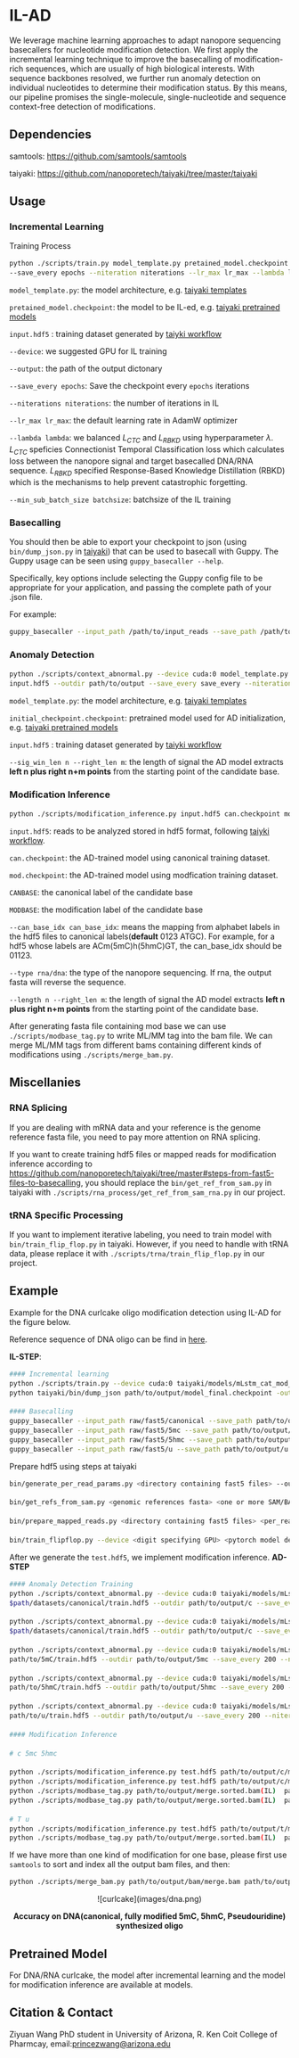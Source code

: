 # IL-AD

We leverage machine learning approaches to adapt nanopore sequencing basecallers for nucleotide modification detection. We first apply the incremental learning technique to improve the basecalling of modification-rich sequences, which are usually of high biological interests. With sequence backbones resolved, we further run anomaly detection on individual nucleotides to determine their modification status. By this means, our pipeline promises the single-molecule, single-nucleotide and sequence context-free detection of modifications. 


<!--  <p align='center'><img src="https://www.pharmacy.arizona.edu/sites/default/files/styles/az_medium/public/2023-05/HD3.png?itok=EBqnN-7q" width = "140" height = "200" alt="图片名称" align=center /></p> -->

## Dependencies

samtools: https://github.com/samtools/samtools

taiyaki: https://github.com/nanoporetech/taiyaki/tree/master/taiyaki

## Usage

### Incremental Learning

Training Process
```sh
python ./scripts/train.py model_template.py pretained_model.checkpoint input.hdf5 --device cuda:0 --outdir path/to/output \
--save_every epochs --niteration niterations --lr_max lr_max --lambda lambda --min_sub_batch_size batchsize
```

`model_template.py`: the model architecture, e.g. [taiyaki templates](https://github.com/nanoporetech/taiyaki/tree/master/models)

`pretained_model.checkpoint`: the model to be IL-ed, e.g. [taiyaki pretrained models](https://github.com/nanoporetech/taiyaki/tree/master/models)

`input.hdf5` : training dataset generated by [taiyki workflow](https://github.com/nanoporetech/taiyaki/tree/master?tab=readme-ov-file#steps-from-fast5-files-to-basecalling) 

`--device`: we suggested GPU for IL training

`--output`: the path of the output dictonary

`--save_every epochs`: Save the checkpoint every `epochs` iterations

`--niterations niterations`: the number of iterations in IL

`--lr_max lr_max`: the default learning rate in AdamW optimizer

`--lambda lambda`: we balanced $L_{CTC}$ and $L_{RBKD}$ using hyperparameter $\lambda$. $L_{CTC}$ speficies Connectionist Temporal Classification loss which calculates loss between the nanopore signal and target basecalled DNA/RNA sequence. $L_{RBKD}$ specified Response-Based Knowledge Distillation
(RBKD) which is the mechanisms to help prevent catastrophic forgetting.

`--min_sub_batch_size batchsize`: batchsize of the IL training

### Basecalling 

You should then be able to export your checkpoint to json (using `bin/dump_json.py` in [taiyaki](https://github.com/nanoporetech/taiyaki/tree/master)) that can be used to basecall with Guppy. The Guppy usage can be seen using `guppy_basecaller --help`.

Specifically, key options include selecting the Guppy config file to be appropriate for your application, and passing the complete path of your .json file.

For example:

```sh
guppy_basecaller --input_path /path/to/input_reads --save_path /path/to/save_dir --config path/to/config --model path/to/model --device cuda:0
```

### Anomaly Detection

```sh
python ./scripts/context_abnormal.py --device cuda:0 model_template.py initial_checkpoint.checkpoint \
input.hdf5 --outdir path/to/output --save_every save_every --niteration niteration  --sig_win_len n --min_sub_batch_size BATCHSIZE --right_len m --can BASE
```

`model_template.py`: the model architecture, e.g. [taiyaki templates](https://github.com/nanoporetech/taiyaki/tree/master/models)

`initial_checkpoint.checkpoint`: pretrained model used for AD initialization, e.g. [taiyaki pretrained models](https://github.com/nanoporetech/taiyaki/tree/master/models)

`input.hdf5` : training dataset generated by [taiyki workflow](https://github.com/nanoporetech/taiyaki/tree/master?tab=readme-ov-file#steps-from-fast5-files-to-basecalling) 

`--sig_win_len n --right_len m`: the length of signal the AD model extracts **left n plus right n+m points** from the starting point of the candidate base.

### Modification Inference

```sh
python ./scripts/modification_inference.py input.hdf5 can.checkpoint mod.checkpoint CANBASE MODBASE path/to/output/fasta --can_base_idx can_base_idx --type rna/dna --length n --right_len m
```

`input.hdf5`: reads to be analyzed stored in hdf5 format, following [taiyki workflow](https://github.com/nanoporetech/taiyaki/tree/master?tab=readme-ov-file#steps-from-fast5-files-to-basecalling).

`can.checkpoint`: the AD-trained model using canonical training dataset.

`mod.checkpoint`: the AD-trained model using modfication training dataset.

`CANBASE`: the canonical label of the candidate base

`MODBASE`: the modification label of the candidate base

`--can_base_idx can_base_idx`: means the mapping from alphabet labels in the hdf5 files to canonical labels(**default** 0123 ATGC). For example, for a hdf5 whose labels are ACm(5mC)h(5hmC)GT, the can_base_idx should be 01123.

`--type rna/dna`: the type of the nanopore sequencing. If rna, the output fasta will reverse the sequence.

`--length n --right_len m`: the length of signal the AD model extracts **left n plus right n+m points** from the starting point of the candidate base.


After generating fasta file containing mod base we can use `./scripts/modbase_tag.py` to write ML/MM tag into the bam file. We can merge ML/MM tags from different bams containing different kinds of modifications using `./scripts/merge_bam.py`.

## Miscellanies

### RNA Splicing

If you are dealing with mRNA data and your reference is the genome reference fasta file, you need to pay more attention on RNA splicing.

If you want to create training hdf5 files or mapped reads for modification inference according to https://github.com/nanoporetech/taiyaki/tree/master#steps-from-fast5-files-to-basecalling, you should replace the `bin/get_ref_from_sam.py` in taiyaki with `./scripts/rna_process/get_ref_from_sam_rna.py` in our project.

### tRNA Specific Processing

If you want to implement iterative labeling, you need to train model with `bin/train_flip_flop.py` in taiyaki. However, if you need to handle with tRNA data, please replace it with `./scripts/trna/train_flip_flop.py` in our project.


## Example

Example for the DNA curlcake oligo modification detection using IL-AD for the figure below.

Reference sequence of DNA oligo can be find in [here](https://github.com/wangziyuan66/IL-AD/blob/main/reference/dna.fa).

**IL-STEP**:

```sh
#### Incremental learning
python ./scripts/train.py --device cuda:0 taiyaki/models/mLstm_cat_mod_flipflop.py taiyaki/models/mLstm_flipflop_model_r941_DNA.checkpoint train.hdf5 --outdir path/to/output --save_every 100 --niteration 500 --warmup_batches 5 --lr_max 5.0e-5
python taiyaki/bin/dump_json path/to/output/model_final.checkpoint -output path/to/output/model_final.json

#### Basecalling
guppy_basecaller --input_path raw/fast5/canonical --save_path path/to/output/canonical --align_ref path/to/refrence/genome --align_type auto --bam_out --model_file path/to/output/model_final.json --chunk_size 60 --device cuda:0 --disable_qscore_filtering
guppy_basecaller --input_path raw/fast5/5mc --save_path path/to/output/5mc --align_ref path/to/refrence/genome --align_type auto --bam_out --model_file path/to/output/model_final.json --chunk_size 60 --device cuda:0 --disable_qscore_filtering
guppy_basecaller --input_path raw/fast5/5hmc --save_path path/to/output/5hmc --align_ref path/to/refrence/genome --align_type auto --bam_out --model_file path/to/output/model_final.json --chunk_size 60 --device cuda:0 --disable_qscore_filtering
guppy_basecaller --input_path raw/fast5/u --save_path path/to/output/u --align_ref path/to/refrence/genome --align_type auto --bam_out --model_file path/to/output/model_final.json --chunk_size 60 --device cuda:0 --disable_qscore_filtering

```

Prepare hdf5 using steps at taiyaki

```sh
bin/generate_per_read_params.py <directory containing fast5 files> --output <name of output per_read_tsv file>

bin/get_refs_from_sam.py <genomic references fasta> <one or more SAM/BAM files> --output <name of output reference_fasta>

bin/prepare_mapped_reads.py <directory containing fast5 files> <per_read_tsv> <output mapped_signal_file>  <file containing model for remapping>  <reference_fasta>

bin/train_flipflop.py --device <digit specifying GPU> <pytorch model definition> <mapped-signal files to train with>
```

After we generate the `test.hdf5`, we implement modification inference. **AD-STEP**

```sh
#### Anomaly Detection Training
python ./scripts/context_abnormal.py --device cuda:0 taiyaki/models/mLstm_cat_mod_flipflop.py taiyaki/models/mLstm_flipflop_model_r941_DNA.checkpoint \
$path/datasets/canonical/train.hdf5 --outdir path/to/output/c --save_every 200 --niteration 2000 --warmup_batches 50 --sig_win_len 20 --can C --min_sub_batch_size 1024 --right_len 10

python ./scripts/context_abnormal.py --device cuda:0 taiyaki/models/mLstm_cat_mod_flipflop.py taiyaki/models/mLstm_flipflop_model_r941_DNA.checkpoint \
$path/datasets/canonical/train.hdf5 --outdir path/to/output/c --save_every 200 --niteration 2000 --warmup_batches 50 --sig_win_len 20 --can T --min_sub_batch_size 1024 --right_len 10

python ./scripts/context_abnormal.py --device cuda:0 taiyaki/models/mLstm_cat_mod_flipflop.py taiyaki/models/mLstm_flipflop_model_r941_DNA.checkpoint \
path/to/5mC/train.hdf5 --outdir path/to/output/5mc --save_every 200 --niteration 2000 --warmup_batches 50 --sig_win_len 20 --can m --min_sub_batch_size 1024 --right_len 10

python ./scripts/context_abnormal.py --device cuda:0 taiyaki/models/mLstm_cat_mod_flipflop.py taiyaki/models/mLstm_flipflop_model_r941_DNA.checkpoint \
path/to/5hmC/train.hdf5 --outdir path/to/output/5hmc --save_every 200 --niteration 2000 --warmup_batches 50 --sig_win_len 20 --can h --min_sub_batch_size 1024 --right_len 10

python ./scripts/context_abnormal.py --device cuda:0 taiyaki/models/mLstm_cat_mod_flipflop.py taiyaki/models/mLstm_flipflop_model_r941_DNA.checkpoint \
path/to/u/train.hdf5 --outdir path/to/output/u --save_every 200 --niteration 2000 --warmup_batches 50 --sig_win_len 20 --can u --min_sub_batch_size 1024 --right_len 10

#### Modification Inference

# c 5mc 5hmc

python ./scripts/modification_inference.py test.hdf5 path/to/output/c/model_final.checkpoint path/to/output/5mc/model_final.checkpoint C m path/to/output/fasta/m.fasta --can_base_idx 0123 --length 20 --right_len 10
python ./scripts/modification_inference.py test.hdf5 path/to/output/c/model_final.checkpoint path/to/output/5hmc/model_final.checkpoint C h path/to/output/fasta/h.fasta --can_base_idx 0123 --length 20 --right_len 10
python ./scripts/modbase_tag.py path/to/output/merge.sorted.bam(IL)  path/to/output/fasta/m.fasta  path/to/output/fasta/m.ml path/to/output/bam/m.bam --can C --mod m 
python ./scripts/modbase_tag.py path/to/output/merge.sorted.bam(IL)  path/to/output/fasta/h.fasta  path/to/output/fasta/h.ml path/to/output/bam/h.bam --can C --mod h

# T u
python ./scripts/modification_inference.py test.hdf5 path/to/output/t/model_final.checkpoint path/to/output/u/model_final.checkpoint T u path/to/output/fasta/u.fasta --can_base_idx 0123 --length 20 --right_len 10
python ./scripts/modbase_tag.py path/to/output/merge.sorted.bam(IL)  path/to/output/fasta/u.fasta  path/to/output/fasta/u.ml path/to/output/bam/u.bam --can C --mod h
```

If we have more than one kind of modification for one base, please first use `samtools` to sort and index all the output bam files, and then:

```sh
python ./scripts/merge_bam.py path/to/output/bam/merge.bam path/to/output/bam/m.sorted.bam path/to/output/bam/h.sorted.bam 
```

<p align='center'>![curlcake](images/dna.png)</p>

<p align='center'><b>Accuracy on DNA(canonical, fully modified 5mC, 5hmC, Pseudouridine) synthesized oligo</b></p>

<!--![curlcake](images/trna.jpeg)

<p align='center'><b>Incremental learning benefit the reads mappability of tRNA</b></p>-->

## Pretrained Model

For DNA/RNA curlcake, the model after incremental learning and the model for modification inference are available at models.

## Citation & Contact

Ziyuan Wang PhD student in University of Arizona, R. Ken Coit College of Pharmcay, email:princezwang@arizona.edu
